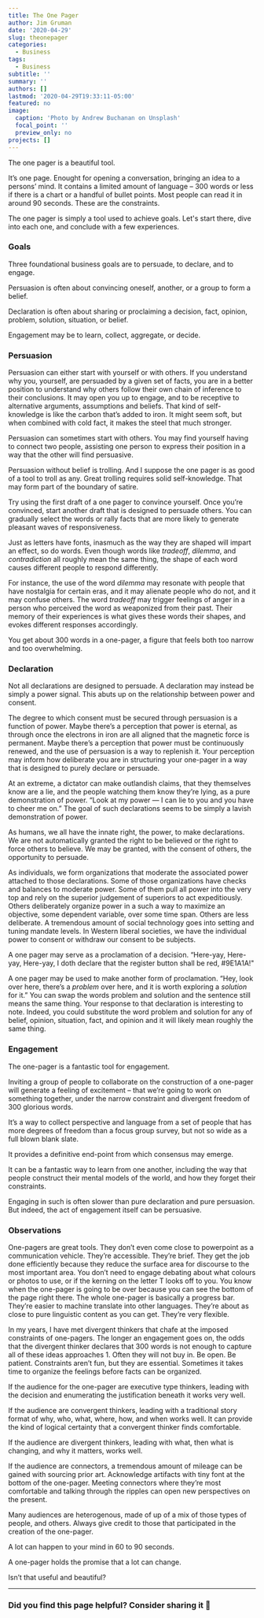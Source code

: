```yaml
---
title: The One Pager
author: Jim Gruman
date: '2020-04-29'
slug: theonepager
categories:
  - Business
tags:
  - Business
subtitle: ''
summary: ''
authors: []
lastmod: '2020-04-29T19:33:11-05:00'
featured: no
image:
  caption: 'Photo by Andrew Buchanan on Unsplash'
  focal_point: ''
  preview_only: no
projects: []
---
```


The one pager is a beautiful tool.

It’s one page. Enought for opening a conversation, bringing an idea to a persons’ mind. It contains a limited amount of language – 300 words or less if there is a chart or a handful of bullet points. Most people can read it in around 90 seconds. These are the constraints.

The one pager is simply a tool used to achieve goals. Let's start there, dive into each one, and conclude with a few experiences.

### Goals

Three foundational business goals are to persuade, to declare, and to engage.

Persuasion is often about convincing oneself, another, or a group to form a belief.

Declaration is often about sharing or proclaiming a decision, fact, opinion, problem, solution, situation, or belief.

Engagement may be to learn, collect, aggregate, or decide.

### Persuasion

Persuasion can either start with yourself or with others. If you understand why you, yourself, are persuaded by a given set of facts, you are in a better position to understand why others follow their own chain of inference to their conclusions. It may open you up to engage, and to be receptive to alternative arguments, assumptions and beliefs. That kind of self-knowledge is like the carbon that’s added to iron. It might seem soft, but when combined with cold fact, it makes the steel that much stronger.

Persuasion can sometimes start with others. You may find yourself having to connect two people, assisting one person to express their position in a way that the other will find persuasive.

Persuasion without belief is trolling. And I suppose the one pager is as good of a tool to troll as any. Great trolling requires solid self-knowledge. That may form part of the boundary of satire.

Try using the first draft of a one pager to convince yourself. Once you’re convinced, start another draft that is designed to persuade others. You can gradually select the words or rally facts that are  more likely to generate pleasant waves of responsiveness.

Just as letters have fonts, inasmuch as the way they are shaped will impart an effect, so do words. Even though words like *tradeoff*, *dilemma*, and *contradiction* all roughly mean the same thing, the shape of each word causes different people to respond differently.

For instance, the use of the word *dilemma* may resonate with people that have nostalgia for certain eras, and it may alienate people who do not, and it may confuse others. The word *tradeoff* may trigger feelings of anger in a person who perceived the word as weaponized from their past. Their memory of their experiences is what gives these words their shapes, and evokes different responses accordingly.

You get about 300 words in a one-pager, a figure that feels both too narrow and too overwhelming.

### Declaration

Not all declarations are designed to persuade. A declaration may instead be simply a power signal. This abuts up on the relationship between power and consent.

The degree to which consent must be secured through persuasion is a function of power. Maybe there’s a perception that power is eternal, as through once the electrons in iron are all aligned that the magnetic force is permanent. Maybe there’s a perception that power must be continuously renewed, and the use of persuasion is a way to replenish it. Your perception may inform how deliberate you are in structuring your one-pager in a way that is designed to purely declare or persuade.

At an extreme, a dictator can make outlandish claims, that they themselves know are a lie, and the people watching them know they’re lying, as a pure demonstration of power. “Look at my power — I can lie to you and you have to cheer me on.” The goal of such declarations seems to be simply a lavish demonstration of power.

As humans, we all have the innate right, the power, to make declarations. We are not automatically granted the right to be believed or the right to force others to believe. We may be granted, with the consent of others, the opportunity to persuade.

As individuals, we form organizations that moderate the associated power attached to those declarations. Some of those organizations have checks and balances to moderate power. Some of them pull all power into the very top and rely on the superior judgement of superiors to act expeditiously. Others deliberately organize power in a such a way to maximize an objective, some dependent variable, over some time span. Others are less deliberate. A tremendous amount of social technology goes into setting and tuning mandate levels. In Western liberal societies, we have the individual power to consent or withdraw our consent to be subjects. 

A one pager may serve as a proclamation of a decision. “Here-yay, Here-yay, Here-yay, I doth declare that the register button shall be red, #9E1A1A!"

A one pager may be used to make another form of proclamation. “Hey, look over here, there’s a *problem* over here, and it is worth exploring a *solution* for it.” You can swap the words problem and solution and the sentence still means the same thing. Your response to that declaration is interesting to note. Indeed, you could substitute the word problem and solution for any of belief, opinion, situation, fact, and opinion and it will likely mean roughly the same thing.

### Engagement

The one-pager is a fantastic tool for engagement.

Inviting a group of people to collaborate on the construction of a one-pager will generate a feeling of excitement – that we’re going to work on something together, under the narrow constraint and divergent freedom of 300 glorious words.

It’s a way to collect perspective and language from a set of people that has more degrees of freedom than a focus group survey, but not so wide as a full blown blank slate.

It provides a definitive end-point from which consensus may emerge.

It can be a fantastic way to learn from one another, including the way that people construct their mental models of the world, and how they forget their constraints.

Engaging in such is often slower than pure declaration and pure persuasion. But indeed, the act of engagement itself can be persuasive.

### Observations

One-pagers are great tools. They don’t even come close to powerpoint as a communication vehicle. They’re accessible. They’re brief. They get the job done efficiently because they reduce the surface area for discourse to the most important area. You don’t need to engage debating about what colours or photos to use, or if the kerning on the letter T looks off to you. You know when the one-pager is going to be over because you can see the bottom of the page right there. The whole one-pager is basically a progress bar. They’re easier to machine translate into other languages. They’re about as close to pure linguistic content as you can get. They’re very flexible.

In my years, I have met divergent thinkers that chafe at the imposed constraints of one-pagers. The longer an engagement goes on, the odds that the divergent thinker declares that 300 words is not enough to capture all of these ideas approaches 1. Often they will not buy in. Be open. Be patient. Constraints aren’t fun, but they are essential. Sometimes it takes time to organize the feelings before facts can be organized.

If the audience for the one-pager are executive type thinkers, leading with the decision and enumerating the justification beneath it works very well.

If the audience are convergent thinkers, leading with a traditional story format of why, who, what, where, how, and when works well. It can provide the kind of logical certainty that a convergent thinker finds comfortable.

If the audience are divergent thinkers, leading with what, then what is changing, and why it matters, works well.

If the audience are connectors, a tremendous amount of mileage can be gained with sourcing prior art. Acknowledge artifacts with tiny font at the bottom of the one-pager. Meeting connectors where they’re most comfortable and talking through the ripples can open new perspectives on the present.

Many audiences are heterogenous, made of up of a mix of those types of people, and others. Always give credit to those that participated in the creation of the one-pager.

A lot can happen to your mind in 60 to 90 seconds. 

A one-pager holds the promise that a lot can change. 

Isn’t that useful and beautiful?

----

### Did you find this page helpful? Consider sharing it 🙌
